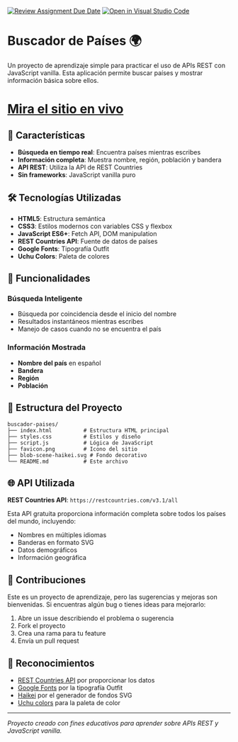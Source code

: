 [![Review Assignment Due Date](https://classroom.github.com/assets/deadline-readme-button-22041afd0340ce965d47ae6ef1cefeee28c7c493a6346c4f15d667ab976d596c.svg)](https://classroom.github.com/a/RxH6bTkq)
[![Open in Visual Studio Code](https://classroom.github.com/assets/open-in-vscode-2e0aaae1b6195c2367325f4f02e2d04e9abb55f0b24a779b69b11b9e10269abc.svg)](https://classroom.github.com/online_ide?assignment_repo_id=19601137&assignment_repo_type=AssignmentRepo)

# Buscador de Países 🌍

Un proyecto de aprendizaje simple para practicar el uso de APIs REST con JavaScript vanilla. Esta aplicación permite buscar países y mostrar información básica sobre ellos.

# [Mira el sitio en vivo](https://pucetec-dw.github.io/laboratorio-2-mimoreirac/)

## 🚀 Características

- **Búsqueda en tiempo real**: Encuentra países mientras escribes
- **Información completa**: Muestra nombre, región, población y bandera
- **API REST**: Utiliza la API de REST Countries
- **Sin frameworks**: JavaScript vanilla puro

## 🛠️ Tecnologías Utilizadas

- **HTML5**: Estructura semántica
- **CSS3**: Estilos modernos con variables CSS y flexbox
- **JavaScript ES6+**: Fetch API, DOM manipulation
- **REST Countries API**: Fuente de datos de países
- **Google Fonts**: Tipografía Outfit
- **Uchu Colors**: Paleta de colores


## 🎯 Funcionalidades

### Búsqueda Inteligente
- Búsqueda por coincidencia desde el inicio del nombre
- Resultados instantáneos mientras escribes
- Manejo de casos cuando no se encuentra el país

### Información Mostrada
- **Nombre del país** en español
- **Bandera**
- **Región**
- **Población**

## 🔧 Estructura del Proyecto

```
buscador-paises/
├── index.html          # Estructura HTML principal
├── styles.css          # Estilos y diseño
├── script.js           # Lógica de JavaScript
├── favicon.png         # Icono del sitio
├── blob-scene-haikei.svg # Fondo decorativo
└── README.md           # Este archivo
```

## 🌐 API Utilizada

**REST Countries API**: `https://restcountries.com/v3.1/all`

Esta API gratuita proporciona información completa sobre todos los países del mundo, incluyendo:
- Nombres en múltiples idiomas
- Banderas en formato SVG
- Datos demográficos
- Información geográfica

## 🤝 Contribuciones

Este es un proyecto de aprendizaje, pero las sugerencias y mejoras son bienvenidas. Si encuentras algún bug o tienes ideas para mejorarlo:

1. Abre un issue describiendo el problema o sugerencia
2. Fork el proyecto
3. Crea una rama para tu feature
4. Envía un pull request

## 🙏 Reconocimientos

- [REST Countries API](https://restcountries.com/) por proporcionar los datos
- [Google Fonts](https://fonts.google.com/) por la tipografía Outfit
- [Haikei](https://haikei.app/) por el generador de fondos SVG
- [Uchu colors](https://uchu.style/) para la paleta de color

---

*Proyecto creado con fines educativos para aprender sobre APIs REST y JavaScript vanilla.*